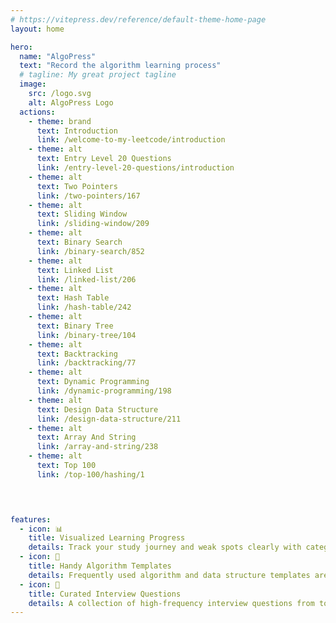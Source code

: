 ```yaml
---
# https://vitepress.dev/reference/default-theme-home-page
layout: home

hero:
  name: "AlgoPress"
  text: "Record the algorithm learning process"
  # tagline: My great project tagline
  image:
    src: /logo.svg
    alt: AlgoPress Logo
  actions:
    - theme: brand
      text: Introduction
      link: /welcome-to-my-leetcode/introduction
    - theme: alt
      text: Entry Level 20 Questions
      link: /entry-level-20-questions/introduction
    - theme: alt
      text: Two Pointers
      link: /two-pointers/167
    - theme: alt
      text: Sliding Window
      link: /sliding-window/209
    - theme: alt
      text: Binary Search
      link: /binary-search/852
    - theme: alt
      text: Linked List
      link: /linked-list/206
    - theme: alt
      text: Hash Table
      link: /hash-table/242
    - theme: alt
      text: Binary Tree
      link: /binary-tree/104
    - theme: alt
      text: Backtracking
      link: /backtracking/77
    - theme: alt
      text: Dynamic Programming
      link: /dynamic-programming/198
    - theme: alt
      text: Design Data Structure
      link: /design-data-structure/211
    - theme: alt
      text: Array And String
      link: /array-and-string/238
    - theme: alt
      text: Top 100
      link: /top-100/hashing/1

    


features:
  - icon: 📊
    title: Visualized Learning Progress
    details: Track your study journey and weak spots clearly with categorized problems and progress markers.
  - icon: 🧩
    title: Handy Algorithm Templates
    details: Frequently used algorithm and data structure templates are provided for quick reference and reuse.
  - icon: 💼
    title: Curated Interview Questions
    details: A collection of high-frequency interview questions from top tech companies to help you prepare efficiently.
---
```


